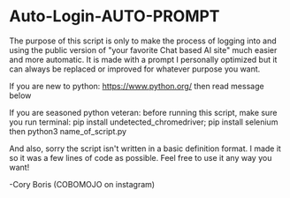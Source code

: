 # Auto-Login-AUTO-PROMPT
The purpose of this script is only to make the process of logging into and using the 
public version of "your favorite Chat based AI site" much easier and 
more automatic. It is made with a prompt I personally optimized but it can always be replaced or improved for whatever purpose you want. 


If you are new to python:
https://www.python.org/
then read message below


If you are seasoned python veteran:
before running this script, make sure you run terminal:
pip install undetected_chromedriver; pip install selenium
then
python3 name_of_script.py

And also, sorry the script isn't written in a basic definition format. I made it so it was a few lines of code as possible. Feel free to use it any way you want!

-Cory Boris (COBOMOJO on instagram)

